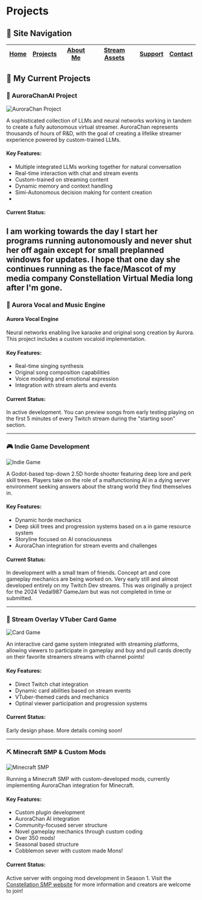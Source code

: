 # Projects

## 📑 Site Navigation

| [Home](README.md) | [Projects](projects.md) | [About Me](about.md) | [Stream Assets](stream-assets.md) | [Support](support.md) | [Contact](contact.md) |
|-------------------|-------------------------|----------------------|----------------------------------|------------------------|------------------------|

## 🔭 My Current Projects

### 📡 AuroraChanAI Project

![AuroraChan Project](https://via.placeholder.com/800x400?text=AuroraChan+Project)

A sophisticated collection of LLMs and neural networks working in tandem to create a fully autonomous virtual streamer. AuroraChan represents thousands of hours of R&D, with the goal of creating a lifelike streamer experience powered by custom-trained LLMs.

#### Key Features:
- Multiple integrated LLMs working together for natural conversation
- Real-time interaction with chat and stream events
- Custom-trained on streaming content
- Dynamic memory and context handling
- Simi-Autonomous decision making for content creation
- 

#### Current Status:
I am working towards the day I start her programs running autonomously and never shut her off again except for small preplanned windows for updates.
I hope that one day she continues running as the face/Mascot of my media company Constellation Virtual Media long after I'm gone.
---

### 🎵 Aurora Vocal and Music Engine

#### Aurora Vocal Engine

Neural networks enabling live karaoke and original song creation by Aurora. This project includes a custom vocaloid implementation.

#### Key Features:
- Real-time singing synthesis
- Original song composition capabilities
- Voice modeling and emotional expression
- Integration with stream alerts and events

#### Current Status:
In active development. You can preview songs from early testing playing on the first 5 minutes of every Twitch stream during the "starting soon" section.

---

### 🎮 Indie Game Development

![Indie Game](https://via.placeholder.com/800x400?text=Indie+Game)

A Godot-based top-down 2.5D horde shooter featuring deep lore and perk skill trees. Players take on the role of a malfunctioning AI in a dying server environment seeking answers about the strang world they find themselves in.

#### Key Features:
- Dynamic horde mechanics
- Deep skill trees and progression systems based on a in game resource system
- Storyline focused on AI consciousness
- AuroraChan integration for stream events and challenges

#### Current Status:
In development with a small team of friends. Concept art and core gameplay mechanics are being worked on. Very early still and almost developed entirely on my Twitch Dev streams. This was originally a project for the 2024 Vedal987 GameJam but was not completed in time or submitted.

---

### 🎲 Stream Overlay VTuber Card Game

![Card Game](https://via.placeholder.com/800x400?text=Stream+Card+Game)

An interactive card game system integrated with streaming platforms, allowing viewers to participate in gameplay and buy and pull cards directly on their favorite streamers streams with channel points!

#### Key Features:
- Direct Twitch chat integration
- Dynamic card abilities based on stream events
- VTuber-themed cards and mechanics
- Optinal viewer participation and progression systems

#### Current Status:
Early design phase. More details coming soon!

---

### ⛏️ Minecraft SMP & Custom Mods

![Minecraft SMP](https://via.placeholder.com/800x400?text=Constellation+SMP)

Running a Minecraft SMP with custom-developed mods, currently implementing AuroraChan integration for Minecraft.

#### Key Features:
- Custom plugin development
- AuroraChan AI integration
- Community-focused server structure
- Novel gameplay mechanics through custom coding
- Over 350 mods!
- Seasonal based structure
- Cobblemon sever with custom made Mons!

#### Current Status:
Active server with ongoing mod development in Season 1. Visit the [Constellation SMP website](https://smp.constellationvirtualmedia.com/) for more information and creators are welcome to join!
